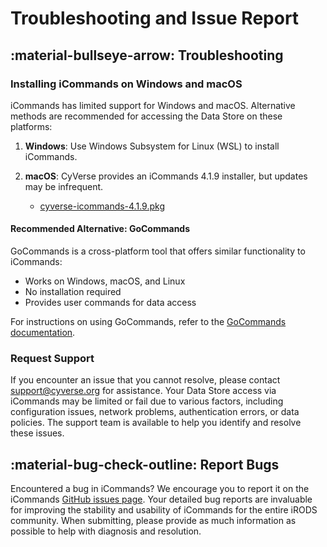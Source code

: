 # Troubleshooting and Issue Report

## :material-bullseye-arrow: Troubleshooting

### Installing iCommands on Windows and macOS

iCommands has limited support for Windows and macOS. Alternative methods are recommended for accessing the Data Store on these platforms:

1. **Windows**: Use Windows Subsystem for Linux (WSL) to install iCommands.

2. **macOS**: CyVerse provides an iCommands 4.1.9 installer, but updates may be infrequent.
   - [cyverse-icommands-4.1.9.pkg](https://cyverse.atlassian.net/wiki/download/attachments/241869823/cyverse-icommands-4.1.9.pkg?version=3&modificationDate=1472820029000&cacheVersion=1&api=v2)

#### Recommended Alternative: GoCommands

GoCommands is a cross-platform tool that offers similar functionality to iCommands:

- Works on Windows, macOS, and Linux
- No installation required
- Provides user commands for data access

For instructions on using GoCommands, refer to the [GoCommands documentation](../gocommands/index.md).


### Request Support

If you encounter an issue that you cannot resolve, please contact [support@cyverse.org](mailto:support@cyverse.org) for assistance. Your Data Store access via iCommands may be limited or fail due to various factors, including configuration issues, network problems, authentication errors, or data policies. The support team is available to help you identify and resolve these issues.


## :material-bug-check-outline: Report Bugs

Encountered a bug in iCommands? We encourage you to report it on the iCommands [GitHub issues page](https://github.com/irods/irods_client_icommands/issues).  Your detailed bug reports are invaluable for improving the stability and usability of iCommands for the entire iRODS community. When submitting, please provide as much information as possible to help with diagnosis and resolution.